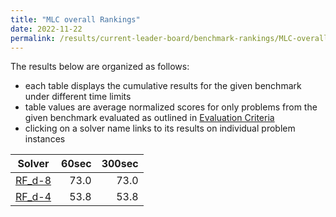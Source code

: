```yaml
---
title: "MLC overall Rankings"
date: 2022-11-22
permalink: /results/current-leader-board/benchmark-rankings/MLC-overall-rankings
---
```




The results below are organized as follows:
- each table displays the cumulative results for the given benchmark under different time limits
- table values are average normalized scores for only problems from the given benchmark evaluated as outlined in [Evaluation Criteria](https://uaicompetition.github.io/uci-2022/results/evaluation-criteria/)
- clicking on a solver name links to its results on individual problem instances


|                   Solver                    | 60sec | 300sec |
| ------------------------------------------- | ----: | -----: |
| [RF_d-8](../solver-scores/RF_d-8-scores.md) |  73.0 |   73.0 |
| [RF_d-4](../solver-scores/RF_d-4-scores.md) |  53.8 |   53.8 |

